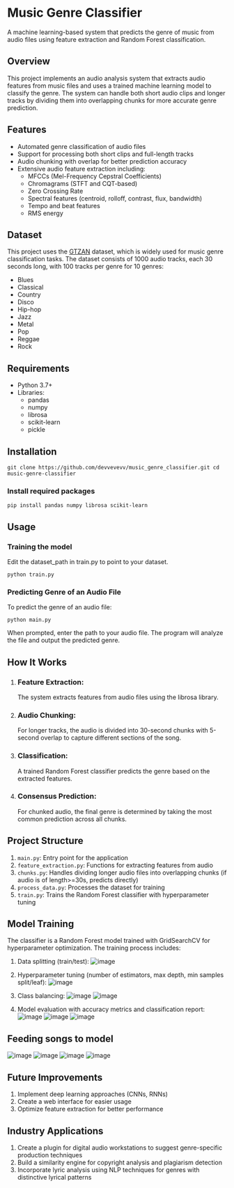 # Music Genre Classifier
A machine learning-based system that predicts the genre of music from audio files using feature extraction and Random Forest classification.

## Overview
This project implements an audio analysis system that extracts audio features from music files and uses a trained machine learning model to classify the genre. The system can handle both short audio clips and longer tracks by dividing them into overlapping chunks for more accurate genre prediction.

## Features

- Automated genre classification of audio files
- Support for processing both short clips and full-length tracks
- Audio chunking with overlap for better prediction accuracy
- Extensive audio feature extraction including:
  - MFCCs (Mel-Frequency Cepstral Coefficients)
  - Chromagrams (STFT and CQT-based)
  - Zero Crossing Rate
  - Spectral features (centroid, rolloff, contrast, flux, bandwidth)
  - Tempo and beat features
  - RMS energy

## Dataset
This project uses the [GTZAN](https://www.kaggle.com/datasets/andradaolteanu/gtzan-dataset-music-genre-classification) dataset, which is widely used for music genre classification tasks. The dataset consists of 1000 audio tracks, each 30 seconds long, with 100 tracks per genre for 10 genres:
 - Blues
 - Classical
 - Country
 - Disco
 - Hip-hop
 - Jazz
 - Metal
 - Pop
 - Reggae
 - Rock

## Requirements
- Python 3.7+
- Libraries:
  - pandas
  - numpy
  - librosa
  - scikit-learn
  - pickle
 
## Installation
`
git clone https://github.com/devvevevv/music_genre_classifier.git
cd music-genre-classifier
`
### Install required packages
`
pip install pandas numpy librosa scikit-learn
`
## Usage
### Training the model
Edit the dataset_path in train.py to point to your dataset.

`
python train.py
`
### Predicting Genre of an Audio File
To predict the genre of an audio file:

`
python main.py
`

When prompted, enter the path to your audio file. The program will analyze the file and output the predicted genre.

## How It Works

1. ### Feature Extraction:
   The system extracts features from audio files using the librosa library.
3. ### Audio Chunking:
   For longer tracks, the audio is divided into 30-second chunks with 5-second overlap to capture different sections of the song.
5. ### Classification:
   A trained Random Forest classifier predicts the genre based on the extracted features.
7. ### Consensus Prediction:
   For chunked audio, the final genre is determined by taking the most common prediction across all chunks.

## Project Structure

1. `main.py`: Entry point for the application
2. `feature_extraction.py`: Functions for extracting features from audio
3. `chunks.py`: Handles dividing longer audio files into overlapping chunks (if audio is of length>=30s, predicts directly)
4. `process_data.py`: Processes the dataset for training
5. `train.py`: Trains the Random Forest classifier with hyperparameter tuning

## Model Training
The classifier is a Random Forest model trained with GridSearchCV for hyperparameter optimization. The training process includes:
1. Data splitting (train/test):
   ![image](https://github.com/user-attachments/assets/1224dc73-0194-4e7f-b783-26f180dfbbe4)

2. Hyperparameter tuning (number of estimators, max depth, min samples split/leaf):
   ![image](https://github.com/user-attachments/assets/ce181aaf-8575-47a4-81a5-2441f052a512)

3. Class balancing:
   ![image](https://github.com/user-attachments/assets/8d90f115-67fd-4c21-ad4d-db08ac835ed8)
   ![image](https://github.com/user-attachments/assets/609d6bfc-4858-4497-9666-fa9a3f42ffc0)

4. Model evaluation with accuracy metrics and classification report:
   ![image](https://github.com/user-attachments/assets/0e7b4536-9264-424b-88d0-36b702e7b60c)
   ![image](https://github.com/user-attachments/assets/6f48e48e-3b98-4e88-bb56-b18d6ec69609)
   ![image](https://github.com/user-attachments/assets/d5f4619c-3b25-461c-a62b-276c9ff779d5)

## Feeding songs to model
![image](https://github.com/user-attachments/assets/811318d9-0d06-4918-9dd7-b6ace9bab5cf)
![image](https://github.com/user-attachments/assets/9256acad-6778-4b28-a079-a23daae6228b)
![image](https://github.com/user-attachments/assets/3420b977-eb44-4769-9362-3f588d43f277)
![image](https://github.com/user-attachments/assets/d7a07898-40d0-49e7-93ad-f4624655e0a1)

## Future Improvements 
1. Implement deep learning approaches (CNNs, RNNs)
2. Create a web interface for easier usage
3. Optimize feature extraction for better performance

## Industry Applications 
1. Create a plugin for digital audio workstations to suggest genre-specific production techniques
2. Build a similarity engine for copyright analysis and plagiarism detection
3. Incorporate lyric analysis using NLP techniques for genres with distinctive lyrical patterns
